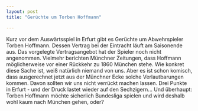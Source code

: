```yaml
---
layout: post
title: "Gerüchte um Torben Hoffmann"

---
```


Kurz vor dem Auswärtsspiel in Erfurt gibt es Gerüchte um Abwehrspieler Torben Hoffmann. Dessen Vertrag bei der Eintracht läuft am Saisonende aus. Das vorgelegte Vertragsangebot hat der Spieler noch nicht angenommen. Vielmehr berichten Münchner Zeitungen, dass Hoffmann möglicherweise vor einer Rückkehr zu 1860 München stehe. Wie konkret diese Sache ist, weiß natürlich niemand von uns. Aber es ist schon komisch, dass ausgerechnet jetzt aus der Münchner Ecke solche Verlautbarungen kommen. Davon sollten wir uns nicht verrückt machen lassen. Drei Punkte in Erfurt - und der Druck lastet wieder auf den Sechzigern... Und überhaupt: Torben Hoffmann möchte sicherlich Bundesliga spielen und wird deshalb wohl kaum nach München gehen, oder?


